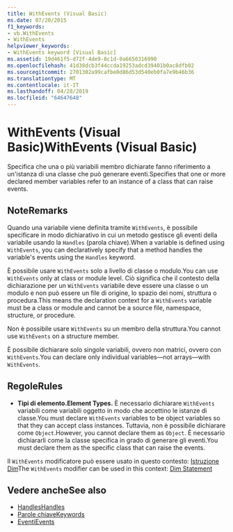 ```yaml
---
title: WithEvents (Visual Basic)
ms.date: 07/20/2015
f1_keywords:
- vb.WithEvents
- WithEvents
helpviewer_keywords:
- WithEvents keyword [Visual Basic]
ms.assetid: 19d461f5-d72f-4de9-8c1d-0a6650316990
ms.openlocfilehash: 41d38dcb3f44ccda19253adcd39401b0ac8dfb02
ms.sourcegitcommit: 2701302a99cafbe0d86d53d540eb0fa7e9b46b36
ms.translationtype: MT
ms.contentlocale: it-IT
ms.lasthandoff: 04/28/2019
ms.locfileid: "64647648"
---
```

# <a name="withevents-visual-basic"></a><span data-ttu-id="5866d-102">WithEvents (Visual Basic)</span><span class="sxs-lookup"><span data-stu-id="5866d-102">WithEvents (Visual Basic)</span></span>
<span data-ttu-id="5866d-103">Specifica che una o più variabili membro dichiarate fanno riferimento a un'istanza di una classe che può generare eventi.</span><span class="sxs-lookup"><span data-stu-id="5866d-103">Specifies that one or more declared member variables refer to an instance of a class that can raise events.</span></span>  
  
## <a name="remarks"></a><span data-ttu-id="5866d-104">Note</span><span class="sxs-lookup"><span data-stu-id="5866d-104">Remarks</span></span>  
 <span data-ttu-id="5866d-105">Quando una variabile viene definita tramite `WithEvents`, è possibile specificare in modo dichiarativo in cui un metodo gestisce gli eventi della variabile usando la `Handles` (parola chiave).</span><span class="sxs-lookup"><span data-stu-id="5866d-105">When a variable is defined using `WithEvents`, you can declaratively specify that a method handles the variable's events using the `Handles` keyword.</span></span>  
  
 <span data-ttu-id="5866d-106">È possibile usare `WithEvents` solo a livello di classe o modulo.</span><span class="sxs-lookup"><span data-stu-id="5866d-106">You can use `WithEvents` only at class or module level.</span></span> <span data-ttu-id="5866d-107">Ciò significa che il contesto della dichiarazione per un `WithEvents` variabile deve essere una classe o un modulo e non può essere un file di origine, lo spazio dei nomi, struttura o procedura.</span><span class="sxs-lookup"><span data-stu-id="5866d-107">This means the declaration context for a `WithEvents` variable must be a class or module and cannot be a source file, namespace, structure, or procedure.</span></span>  
  
 <span data-ttu-id="5866d-108">Non è possibile usare `WithEvents` su un membro della struttura.</span><span class="sxs-lookup"><span data-stu-id="5866d-108">You cannot use `WithEvents` on a structure member.</span></span>  
  
 <span data-ttu-id="5866d-109">È possibile dichiarare solo singole variabili, ovvero non matrici, ovvero con `WithEvents`.</span><span class="sxs-lookup"><span data-stu-id="5866d-109">You can declare only individual variables—not arrays—with `WithEvents`.</span></span>  
  
## <a name="rules"></a><span data-ttu-id="5866d-110">Regole</span><span class="sxs-lookup"><span data-stu-id="5866d-110">Rules</span></span>  
  
- <span data-ttu-id="5866d-111">**Tipi di elemento.**</span><span class="sxs-lookup"><span data-stu-id="5866d-111">**Element Types.**</span></span> <span data-ttu-id="5866d-112">È necessario dichiarare `WithEvents` variabili come variabili oggetto in modo che accettino le istanze di classe.</span><span class="sxs-lookup"><span data-stu-id="5866d-112">You must declare `WithEvents` variables to be object variables so that they can accept class instances.</span></span> <span data-ttu-id="5866d-113">Tuttavia, non è possibile dichiarare come `Object`.</span><span class="sxs-lookup"><span data-stu-id="5866d-113">However, you cannot declare them as `Object`.</span></span> <span data-ttu-id="5866d-114">È necessario dichiararli come la classe specifica in grado di generare gli eventi.</span><span class="sxs-lookup"><span data-stu-id="5866d-114">You must declare them as the specific class that can raise the events.</span></span>  
  
 <span data-ttu-id="5866d-115">Il `WithEvents` modificatore può essere usato in questo contesto: [Istruzione Dim](../../../visual-basic/language-reference/statements/dim-statement.md)</span><span class="sxs-lookup"><span data-stu-id="5866d-115">The `WithEvents` modifier can be used in this context: [Dim Statement](../../../visual-basic/language-reference/statements/dim-statement.md)</span></span>  
  
## <a name="see-also"></a><span data-ttu-id="5866d-116">Vedere anche</span><span class="sxs-lookup"><span data-stu-id="5866d-116">See also</span></span>

- [<span data-ttu-id="5866d-117">Handles</span><span class="sxs-lookup"><span data-stu-id="5866d-117">Handles</span></span>](../../../visual-basic/language-reference/statements/handles-clause.md)
- [<span data-ttu-id="5866d-118">Parole chiave</span><span class="sxs-lookup"><span data-stu-id="5866d-118">Keywords</span></span>](../../../visual-basic/language-reference/keywords/index.md)
- [<span data-ttu-id="5866d-119">Eventi</span><span class="sxs-lookup"><span data-stu-id="5866d-119">Events</span></span>](../../../visual-basic/programming-guide/language-features/events/index.md)
